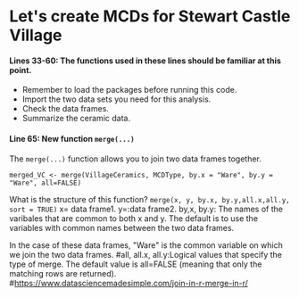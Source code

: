 # Let's create MCDs for Stewart Castle Village

#### Lines 33-60: The functions used in these lines should be familiar at this point. 

* Remember to load the packages before running this code.
* Import the two data sets you need for this analysis.
*  Check the data frames.
*  Summarize the ceramic data. 

#### Line 65: New function ```merge(...)```

The ```merge(...)``` function allows you to join two data frames together.

```merged_VC <- merge(VillageCeramics, MCDType, by.x = "Ware", by.y = "Ware", all=FALSE)```

What is the structure of this function?
```merge(x, y, by.x, by.y,all.x,all.y, sort = TRUE)```
x= data frame1.
y=:data frame2.
by,x, by.y: The names of the varibales that are common to both x and y. The default is to use the variables with common names between the two data frames.

In the case of these data frames, "Ware" is the common variable on which we join the two data frames.
#all, all.x, all.y:Logical values that specify the type of merge. The default value is all=FALSE (meaning that only the matching rows are returned).
#https://www.datasciencemadesimple.com/join-in-r-merge-in-r/






